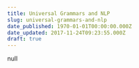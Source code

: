 ```yaml
---
title: Universal Grammars and NLP
slug: universal-grammars-and-nlp
date_published: 1970-01-01T00:00:00.000Z
date_updated: 2017-11-24T09:23:55.000Z
draft: true
---
```


null
